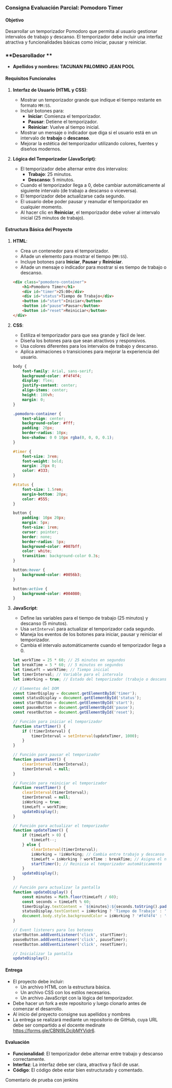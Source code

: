 
### **Consigna Evaluación Parcial: Pomodoro Timer**

#### **Objetivo**
Desarrollar un temporizador Pomodoro que permita al usuario gestionar intervalos de trabajo y descanso. El temporizador debe incluir una interfaz atractiva y funcionalidades básicas como iniciar, pausar y reiniciar.
### **Desarollador **
- **Apellidos y nombres: TACUNAN PALOMINO JEAN POOL** 
#### **Requisitos Funcionales**
1. **Interfaz de Usuario (HTML y CSS)**:
   - Mostrar un temporizador grande que indique el tiempo restante en formato `MM:SS`.
   - Incluir botones para:
     - **Iniciar**: Comienza el temporizador.
     - **Pausar**: Detiene el temporizador.
     - **Reiniciar**: Vuelve al tiempo inicial.
   - Mostrar un mensaje o indicador que diga si el usuario está en un intervalo de **trabajo** o **descanso**.
   - Mejorar la estética del temporizador utilizando colores, fuentes y diseños modernos.

2. **Lógica del Temporizador (JavaScript)**:
   - El temporizador debe alternar entre dos intervalos:
     - **Trabajo**: 25 minutos.
     - **Descanso**: 5 minutos.
   - Cuando el temporizador llega a 0, debe cambiar automáticamente al siguiente intervalo (de trabajo a descanso o viceversa).
   - El temporizador debe actualizarse cada segundo.
   - El usuario debe poder pausar y reanudar el temporizador en cualquier momento.
   - Al hacer clic en **Reiniciar**, el temporizador debe volver al intervalo inicial (25 minutos de trabajo).

#### **Estructura Básica del Proyecto**

1. **HTML**:
   - Crea un contenedor para el temporizador.
   - Añade un elemento para mostrar el tiempo (`MM:SS`).
   - Incluye botones para **Iniciar**, **Pausar** y **Reiniciar**.
   - Añade un mensaje o indicador para mostrar si es tiempo de trabajo o descanso.

   ```html
   <div class="pomodoro-container">
       <h1>Pomodoro Timer</h1>
       <div id="timer">25:00</div>
       <div id="status">Tiempo de Trabajo</div>
       <button id="start">Iniciar</button>
       <button id="pause">Pausar</button>
       <button id="reset">Reiniciar</button>
   </div>
   ```

2. **CSS**:
   - Estiliza el temporizador para que sea grande y fácil de leer.
   - Diseña los botones para que sean atractivos y responsivos.
   - Usa colores diferentes para los intervalos de trabajo y descanso.
   - Aplica animaciones o transiciones para mejorar la experiencia del usuario.

   ```css
   body {
       font-family: Arial, sans-serif;
       background-color: #f4f4f4;
       display: flex;
       justify-content: center;
       align-items: center;
       height: 100vh;
       margin: 0;
   }

   .pomodoro-container {
       text-align: center;
       background-color: #fff;
       padding: 20px;
       border-radius: 10px;
       box-shadow: 0 0 10px rgba(0, 0, 0, 0.1);
   }

   #timer {
       font-size: 3rem;
       font-weight: bold;
       margin: 20px 0;
       color: #333;
   }

   #status {
       font-size: 1.5rem;
       margin-bottom: 20px;
       color: #555;
   }

   button {
       padding: 10px 20px;
       margin: 5px;
       font-size: 1rem;
       cursor: pointer;
       border: none;
       border-radius: 5px;
       background-color: #007bff;
       color: white;
       transition: background-color 0.3s;
   }

   button:hover {
       background-color: #0056b3;
   }

   button:active {
       background-color: #004080;
   }
   ```

3. **JavaScript**:
   - Define las variables para el tiempo de trabajo (25 minutos) y descanso (5 minutos).
   - Usa `setInterval` para actualizar el temporizador cada segundo.
   - Maneja los eventos de los botones para iniciar, pausar y reiniciar el temporizador.
   - Cambia el intervalo automáticamente cuando el temporizador llega a 0.

   ```javascript
   let workTime = 25 * 60; // 25 minutos en segundos
   let breakTime = 5 * 60; // 5 minutos en segundos
   let timeLeft = workTime; // Tiempo inicial
   let timerInterval; // Variable para el intervalo
   let isWorking = true; // Estado del temporizador (trabajo o descanso)

   // Elementos del DOM
   const timerDisplay = document.getElementById('timer');
   const statusDisplay = document.getElementById('status');
   const startButton = document.getElementById('start');
   const pauseButton = document.getElementById('pause');
   const resetButton = document.getElementById('reset');

   // Función para iniciar el temporizador
   function startTimer() {
       if (!timerInterval) {
           timerInterval = setInterval(updateTimer, 1000);
       }
   }

   // Función para pausar el temporizador
   function pauseTimer() {
       clearInterval(timerInterval);
       timerInterval = null;
   }

   // Función para reiniciar el temporizador
   function resetTimer() {
       clearInterval(timerInterval);
       timerInterval = null;
       isWorking = true;
       timeLeft = workTime;
       updateDisplay();
   }

   // Función para actualizar el temporizador
   function updateTimer() {
       if (timeLeft > 0) {
           timeLeft--;
       } else {
           clearInterval(timerInterval);
           isWorking = !isWorking; // Cambia entre trabajo y descanso
           timeLeft = isWorking ? workTime : breakTime; // Asigna el nuevo tiempo
           startTimer(); // Reinicia el temporizador automáticamente
       }
       updateDisplay();
   }

   // Función para actualizar la pantalla
   function updateDisplay() {
       const minutes = Math.floor(timeLeft / 60);
       const seconds = timeLeft % 60;
       timerDisplay.textContent = `${minutes}:${seconds.toString().padStart(2, '0')}`;
       statusDisplay.textContent = isWorking ? 'Tiempo de Trabajo' : 'Tiempo de Descanso';
       document.body.style.backgroundColor = isWorking ? '#f4f4f4' : '#d4edda'; // Cambia el color de fondo
   }

   // Event listeners para los botones
   startButton.addEventListener('click', startTimer);
   pauseButton.addEventListener('click', pauseTimer);
   resetButton.addEventListener('click', resetTimer);

   // Inicializar la pantalla
   updateDisplay();
   ```


#### **Entrega**
- El proyecto debe incluir:
  - Un archivo HTML con la estructura básica.
  - Un archivo CSS con los estilos necesarios.
  - Un archivo JavaScript con la lógica del temporizador.
- Debe hacer un fork a este repositorio y luego clonarlo antes de comenzar el desarrollo.
- Al inicio del proyecto consigne sus apellidos y nombres
- La entrega se realizará mediante un repositorio de GitHub, cuya URL debe ser compartido a el docente medinate https://forms.gle/CBNt9LDcjbMYVidr6.


#### **Evaluación**
- **Funcionalidad**: El temporizador debe alternar entre trabajo y descanso correctamente.
- **Interfaz**: La interfaz debe ser clara, atractiva y fácil de usar.
- **Código**: El código debe estar bien estructurado y comentado.

Comentario de prueba con jenkins
